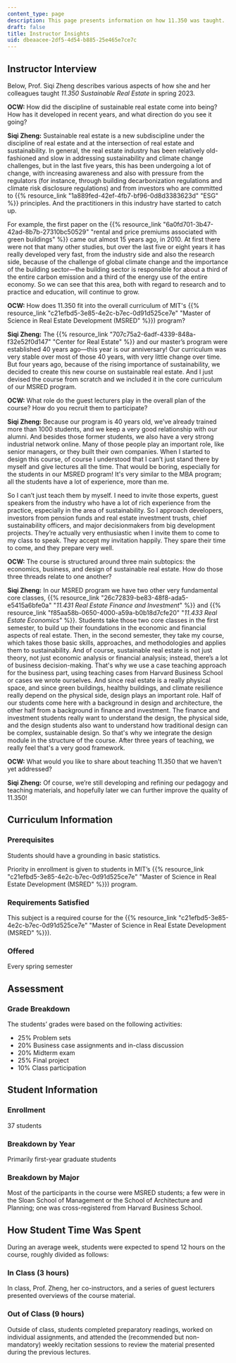 ```yaml
---
content_type: page
description: This page presents information on how 11.350 was taught.
draft: false
title: Instructor Insights
uid: dbeaacee-2df5-4d54-b885-25e465e7ce7c
---
```

## Instructor Interview

Below, Prof. Siqi Zheng describes various aspects of how she and her colleagues taught *11.350 Sustainable Real Estate* in spring 2023.

**OCW:** How did the discipline of sustainable real estate come into being? How has it developed in recent years, and what direction do you see it going?

**Siqi Zheng:** Sustainable real estate is a new subdiscipline under the discipline of real estate and at the intersection of real estate and sustainability. In general, the real estate industry has been relatively old-fashioned and slow in addressing sustainability and climate change challenges, but in the last five years, this has been undergoing a lot of change, with increasing awareness and also with pressure from the regulators (for instance, through building decarbonization regulations and climate risk disclosure regulations) and from investors who are committed to {{% resource_link "1a889fed-42ef-4fb7-bf96-0d8d3383623d" "ESG" %}} principles. And the practitioners in this industry have started to catch up. 

For example, the first paper on the {{% resource_link "6a0fd701-3b47-42ad-8b7b-27310bc50529" "rental and price premiums associated with green buildings" %}} came out almost 15 years ago, in 2010. At first there were not that many other studies, but over the last five or eight years it has really developed very fast, from the industry side and also the research side, because of the challenge of global climate change and the importance of the building sector—the building sector is responsible for about a third of the entire carbon emission and a third of the energy use of the entire economy. So we can see that this area, both with regard to research and to practice and education, will continue to grow. 

**OCW:** How does 11.350 fit into the overall curriculum of MIT's {{% resource_link "c21efbd5-3e85-4e2c-b7ec-0d91d525ce7e" "Master of Science in Real Estate Development (MSRED" %}}) program?

**Siqi Zheng:** The {{% resource_link "707c75a2-6adf-4339-848a-f32e52f0d147" "Center for Real Estate" %}} and our master’s program were established 40 years ago—this year is our anniversary! Our curriculum was very stable over most of those 40 years, with very little change over time. But four years ago, because of the rising importance of sustainability, we decided to create this new course on sustainable real estate. And I just devised the course from scratch and we included it in the core curriculum of our MSRED program. 

**OCW:** What role do the guest lecturers play in the overall plan of the course? How do you recruit them to participate?

**Siqi Zheng:** Because our program is 40 years old, we’ve already trained more than 1000 students, and we keep a very good relationship with our alumni. And besides those former students, we also have a very strong industrial network online. Many of those people play an important role, like senior managers, or they built their own companies. When I started to design this course, of course I understood that I can’t just stand there by myself and give lectures all the time. That would be boring, especially for the students in our MSRED program! It's very similar to the MBA program; all the students have a lot of experience, more than me. 

So I can’t just teach them by myself. I need to invite those experts, guest speakers from the industry who have a lot of rich experience from the practice, especially in the area of sustainability. So I approach developers, investors from pension funds and real estate investment trusts, chief sustainability officers, and major decisionmakers from big development projects. They’re actually very enthusiastic when I invite them to come to my class to speak. They accept my invitation happily. They spare their time to come, and they prepare very well. 

**OCW:** The course is structured around three main subtopics: the economics, business, and design of sustainable real estate. How do those three threads relate to one another?

**Siqi Zheng:** In our MSRED program we have two other very fundamental core classes, {{% resource_link "26c72839-be83-48f8-ada5-e5415a6bfe0a" "*11.431 Real Estate Finance and Investment*" %}} and {{% resource_link "f85aa58b-0650-4000-a59a-b0b18d7cfe20" "*11.433 Real Estate Economics*" %}}. Students take those two core classes in the first semester, to build up their foundations in the economic and financial aspects of real estate. Then, in the second semester, they take my course, which takes those basic skills, approaches, and methodologies and applies them to sustainability. And of course, sustainable real estate is not just theory, not just economic analysis or financial analysis; instead, there’s a lot of business decision-making. That's why we use a case teaching approach for the business part, using teaching cases from Harvard Business School or cases we wrote ourselves. And since real estate is a really physical space, and since green buildings, healthy buildings, and climate resilience really depend on the physical side, design plays an important role. Half of our students come here with a background in design and architecture, the other half from a background in finance and investment. The finance and investment students really want to understand the design, the physical side, and the design students also want to understand how traditional design can be complex, sustainable design. So that's why we integrate the design module in the structure of the course. After three years of teaching, we really feel that's a very good framework. 

**OCW:** What would you like to share about teaching 11.350 that we haven't yet addressed?

**Siqi Zheng:** Of course, we’re still developing and refining our pedagogy and teaching materials, and hopefully later we can further improve the quality of 11.350!

## Curriculum Information

### Prerequisites

Students should have a grounding in basic statistics. 

Priority in enrollment is given to students in MIT’s {{% resource_link "c21efbd5-3e85-4e2c-b7ec-0d91d525ce7e" "Master of Science in Real Estate Development (MSRED" %}}) program. 

### Requirements Satisfied

This subject is a required course for the {{% resource_link "c21efbd5-3e85-4e2c-b7ec-0d91d525ce7e" "Master of Science in Real Estate Development (MSRED" %}}). 

### Offered

Every spring semester

## Assessment

### Grade Breakdown

The students’ grades were based on the following activities:

- 25% Problem sets
- 20% Business case assignments and in-class discussion
- 20% Midterm exam
- 25% Final project
- 10% Class participation

## Student Information

### Enrollment

37 students

### Breakdown by Year

Primarily first-year graduate students

### Breakdown by Major

Most of the participants in the course were MSRED students; a few were in the Sloan School of Management or the School of Architecture and Planning; one was cross-registered from Harvard Business School.

## How Student Time Was Spent

During an average week, students were expected to spend 12 hours on the course, roughly divided as follows:

### In Class (3 hours)

In class, Prof. Zheng, her co-instructors, and a series of guest lecturers presented overviews of the course material.

### Out of Class (9 hours)

Outside of class, students completed preparatory readings, worked on individual assignments, and attended the (recommended but non-mandatory) weekly recitation sessions to review the material presented during the previous lectures.